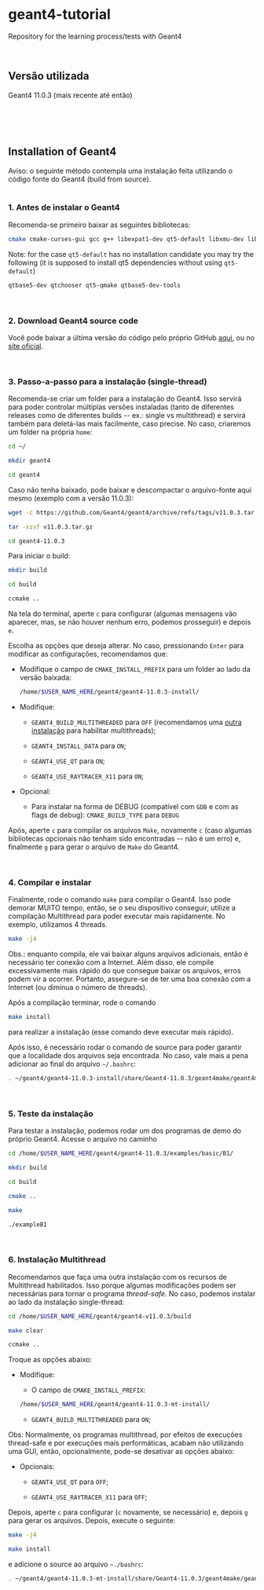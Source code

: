 # geant4-tutorial

Repository for the learning process/tests with Geant4

</br>

## Versão utilizada

Geant4 11.0.3 (mais recente até então)

</br>
</br>
</br>

## Installation of Geant4

Aviso: o seguinte método contempla uma instalação feita utilizando o código fonte do Geant4 (build from source).
</br>
</br>

### 1. Antes de instalar o Geant4

Recomenda-se primeiro baixar as seguintes bibliotecas:

```bash
cmake cmake-curses-gui gcc g++ libexpat1-dev qt5-default libxmu-dev libmotif-dev
```

Note: for the case ```qt5-default``` has no installation candidate you may try the following
(it is supposed to install qt5 dependencies without using ```qt5-default```)

```bash
qtbase5-dev qtchooser qt5-qmake qtbase5-dev-tools
```

</br>

### 2. Download Geant4 source code

Você pode baixar a última versão do código pelo próprio GitHub [aqui](https://github.com/Geant4/geant4/releases), ou no
[site oficial](https://geant4.web.cern.ch/support/download).

</br>

### 3. Passo-a-passo para a instalação (single-thread)

Recomenda-se criar um folder para a instalação do Geant4. Isso servirá para poder controlar múltiplas versões instaladas (tanto de diferentes releases
como de diferentes builds -- ex.: single vs multithread) e servirá também para deletá-las mais facilmente, caso precise. No caso, criaremos um folder na própria `home`:

```bash
cd ~/

mkdir geant4

cd geant4
```

Caso não tenha baixado, pode baixar e descompactar o arquivo-fonte aqui mesmo (exemplo com a versão 11.0.3):

```bash
wget -c https://github.com/Geant4/geant4/archive/refs/tags/v11.0.3.tar.gz

tar -xzvf v11.0.3.tar.gz

cd geant4-11.0.3
```

Para iniciar o build:

```bash
mkdir build

cd build

ccmake ..
```

Na tela do terminal, aperte `c` para configurar (algumas mensagens vão aparecer, mas, se não houver nenhum erro, podemos prosseguir) e depois `e`.

Escolha as opções que deseja alterar. No caso, pressionando `Enter` para modificar as configurações, recomendamos que:

* Modifique o campo de `CMAKE_INSTALL_PREFIX` para um folder ao lado da versão baixada:

  ```bash
  /home/$USER_NAME_HERE/geant4/geant4-11.0.3-install/
  ```

* Modifique:

  * `GEANT4_BUILD_MULTITHREADED` para `OFF` (recomendamos uma [outra instalação](https://github.com/jhapreis/geant4-tutorial/blob/master/README.md#3-passo-a-passo-para-a-instala%C3%A7%C3%A3o-single-thread) para habilitar multithreads);

  * `GEANT4_INSTALL_DATA` para `ON`;

  * `GEANT4_USE_QT` para `ON`;

  * `GEANT4_USE_RAYTRACER_X11` para `ON`;

* Opcional:

  * Para instalar na forma de DEBUG (compatível com `GDB` e com as flags de debug): `CMAKE_BUILD_TYPE` para `DEBUG`

Após, aperte `c` para compilar os arquivos `Make`, novamente `c` (caso algumas bibliotecas opcionais não tenham sido encontradas -- não é um erro) e, finalmente `g` para gerar o arquivo de `Make` do Geant4.

</br>

### 4. Compilar e instalar

Finalmente, rode o comando `make` para compilar o Geant4. Isso pode demorar MUITO tempo, então, se o seu dispositivo conseguir, utilize a compilação Multithread para poder executar mais rapidamente. No exemplo, utilizamos 4 threads.

```bash
make -j4
```

Obs.: enquanto compila, ele vai baixar alguns arquivos adicionais, então é necessário ter conexão com a Internet. Além disso, ele compile excessivamente mais rápido do que consegue baixar os arquivos, erros podem vir a ocorrer. Portanto, assegure-se de ter uma boa conexão com a Internet (ou diminua o número de threads).

Após a compilação terminar, rode o comando

```bash
make install
```

para realizar a instalação (esse comando deve executar mais rápido).

Após isso, é necessário rodar o comando de source para poder garantir que a localidade dos arquivos seja encontrada. No caso, vale mais a pena adicionar ao final do arquivo `~/.bashrc`:

```bash
. ~/geant4/geant4-11.0.3-install/share/Geant4-11.0.3/geant4make/geant4make.sh
```

</br>

### 5. Teste da instalação

Para testar a instalação, podemos rodar um dos programas de demo do próprio Geant4. Acesse o arquivo no caminho

```bash
cd /home/$USER_NAME_HERE/geant4/geant4-11.0.3/examples/basic/B1/

mkdir build

cd build

cmake ..

make

./exampleB1
```

</br>

### 6. Instalação Multithread

Recomendamos que faça uma outra instalação com os recursos de Multithread habilitados. Isso porque algumas modificações podem ser necessárias para tornar o programa *thread-safe*. No caso, podemos instalar ao lado da instalação single-thread:

```bash
cd /home/$USER_NAME_HERE/geant4/geant4-v11.0.3/build

make clear

ccmake ..
```

Troque as opções abaixo:

* Modifique:

  * O campo de `CMAKE_INSTALL_PREFIX`:

  ```bash
  /home/$USER_NAME_HERE/geant4/geant4-11.0.3-mt-install/
  ```

  * `GEANT4_BUILD_MULTITHREADED` para `ON`;

Obs: Normalmente, os programas multithread, por efeitos de execuções thread-safe e por execuções mais performáticas, acabam não utilizando uma GUI, então, opcionalmente, pode-se desativar as opções abaixo:

* Opcionais:

  * `GEANT4_USE_QT` para `OFF`;

  * `GEANT4_USE_RAYTRACER_X11` para `OFF`;

Depois, aperte `c` para configurar (`c` novamente, se necessário) e, depois `g` para gerar os arquivos. Depois, execute o seguinte:

```bash
make -j4

make install
```

e adicione o source ao arquivo `~./bashrc`:

```bash
. ~/geant4/geant4-11.0.3-mt-install/share/Geant4-11.0.3/geant4make/geant4make.sh
```
